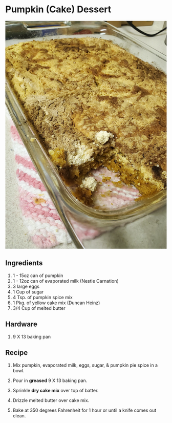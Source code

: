 # Pumpkin (Cake) Dessert

![Pumpkin Dessert](./pumpkin_dessert.jpg)

## Ingredients

1. 1 - 15oz can of pumpkin
1. 1 - 12oz can of evaporated milk (Nestle Carnation)
1. 3 large eggs
1. 1 Cup of sugar
1. 4 Tsp. of pumpkin spice mix
1. 1 Pkg. of yellow cake mix (Duncan Heinz)
1. 3/4 Cup of melted butter

## Hardware

1. 9 X 13 baking pan

## Recipe

1. Mix pumpkin, evaporated milk, eggs, sugar, & pumpkin pie spice in a bowl.
1. Pour in **greased** 9 X 13 baking pan.
1. Sprinkle **dry cake mix** over top of batter.
1. Drizzle melted butter over cake mix.

1. Bake at 350 degrees Fahrenheit for 1 hour or until a knife comes out clean.


